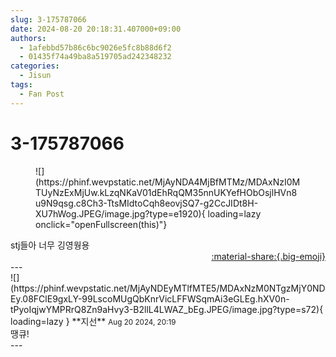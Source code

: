 ```yaml
---
slug: 3-175787066
date: 2024-08-20 20:18:31.407000+09:00
authors:
  - 1afebbd57b86c6bc9026e5fc8b88d6f2
  - 01435f74a49ba8a519705ad242348232
categories:
  - Jisun
tags:
  - Fan Post
---
```


# 3-175787066

<div class="post-container" markdown="1">
<div class="content-container md-sidebar__scrollwrap" markdown="1">


<figure markdown="1">
![](https://phinf.wevpstatic.net/MjAyNDA4MjBfMTMz/MDAxNzI0MTUyNzExMjUw.kLzqNKaV01dEhRqQM35nnUKYefHObOsjlHVn8u9N9qsg.c8Ch3-TtsMIdtoCqh8eovjSQ7-g2CcJIDt8H-XU7hWog.JPEG/image.jpg?type=e1920){ loading=lazy onclick="openFullscreen(this)"}
</figure>
stj들아 너무 깅영웡용

</div>
</div>

<div style="text-align: right;" markdown="1">
<a href="https://weverse.io/fromis9/fanpost/3-175787066" style="text-align: right;">:material-share:{.big-emoji}</a>
</div>
---

<div class="comments-container md-sidebar__scrollwrap" markdown="1">
<div class="comment" markdown="1">
<div class='id-container' markdown="1">
![](https://phinf.wevpstatic.net/MjAyNDEyMTlfMTE5/MDAxNzM0NTgzMjY0NDEy.08FClE9gxLY-99LscoMUgQbKnrVicLFFWSqmAi3eGLEg.hXV0n-tPyoIqjwYMPRrQ8Zn9aHvy3-B2llL4LWAZ_bEg.JPEG/image.jpg?type=s72){ loading=lazy }
**<span class="artist">지선</span>** <small>Aug 20 2024, 20:19</small><br>
</div>
<div class='comment-body' markdown="1">
땡큐!
</div>
</div>
</div>
---
